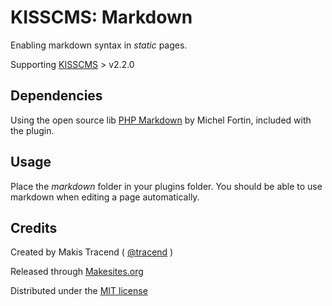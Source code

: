 # KISSCMS: Markdown

Enabling markdown syntax in _static_ pages.

Supporting [KISSCMS](http://github.com/makesites/kisscms) > v2.2.0


## Dependencies

Using the open source lib [PHP Markdown](https://github.com/michelf/php-markdown) by Michel Fortin, included with the plugin.


## Usage

Place the _markdown_ folder in your plugins folder. You should be able to use markdown when editing a page automatically.


## Credits

Created by Makis Tracend ( [@tracend](http://github.com/tracend) )

Released through [Makesites.org](http://makesites.org)

Distributed under the [MIT license](http://makesites.org/licenses/MIT)


